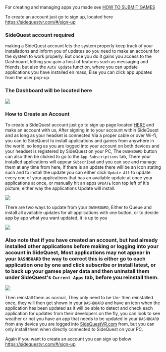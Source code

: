For creating and managing apps you made see [HOW TO SUBMIT GAMES](https://github.com/the-expanse/SideQuest/wiki/How-To-Submit-Games)

To create an account just go to sign up, located here
https://sidequestvr.com/#/sign-up

### SideQuest account required

making a SideQuest account lets the system properly keep track of your installations and inform you of updates so you need to make an account for the system to work properly. But once you do it gains you access to the Dashboard, letting you gain a host of features such as messaging and friends, but also the `Auto Update` function, where you can update applications you have installed en mass, Else you can click app updates from the user pop-up. 

### The Dashboard will be located here
![](https://cdn.discordapp.com/attachments/541467913857662995/656290811801239564/Dashboard_2.png)


### How to Create an Account

To create a SideQuest account just go to sign up page located [HERE](https://sidequestvr.com/#/sign-up) and make an account with us, After signing in to your account within SideQuest and as long as your headset is connected Via a proper cable or over Wi-fi, you can to SideQuest to install applications and games from anywhere in the world, so long as you are logged into your account on both devices and your headset is registered by SideQuest on your PC, The `DASHBOARD` button can also then be clicked to go to the `App Subscriptions` tab, There your installed applications will appear `Subscribed` and you can see and manage them at any time from here, If there is an update there will be an icon stating such and to install the update you can either click `Update All` to update every one of your applications that has an available update at once your applications at once, or manually hit an apps `UPDATE` icon top left of it's picture, either way the applications Update will install.

![](https://cdn.discordapp.com/attachments/615234075778875453/689242455761092642/68747470733a2f2f63646e2e646973636f72646170702e636f6d2f6174746163686d656e74732f3534313436373931333835.png)

There are two ways to update from your `DASHBOARD`, Either to Queue and install all available updates for all applications with one button, or to decide app by app what you want updated, it is up to you


![](https://cdn.discordapp.com/attachments/615234075778875453/689243051201527878/12.png)


### Also note that if you have created an account, but had already installed other applications before making or logging into your account in SideQuest, Most applications may not appear in your `DASHBOARD` the way to correct this is either go to each application one by one and click subscribe or install latest, or to back up your games player data and then uninstall them under SideQuest's `Current Apps` tab, before you reinstall them.

![](https://cdn.discordapp.com/attachments/541467913857662995/656294631482589209/Screenshot_1061.png)

Then reinstall them as normal, They only need to be Un- then reinstalled once, they will then get shown in your `DASHBOARD` and have an icon when the application has been updated as it will be able to detect and check each application for updates from their developers on the fly, you can look to see weather or not you have an app that needs to be updated in your `DASHBOARD` from any device you are logged into [SideQuestVR.com](https://sidequestvr.com/#/account) from, but you can only install them when directly connected to SideQuest on your PC.

Again if you want to create an account you can sign up below
https://sidequestvr.com/#/sign-up
